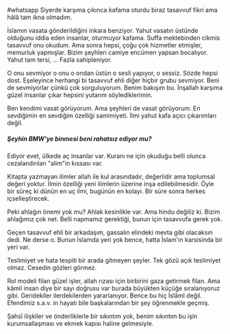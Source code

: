 #whatsapp 
Siyerde karşıma çıkınca kafama oturdu biraz tasavvuf fikri ama hâlâ tam ikna olmadım.

İslamın vasata gönderildiğini inkara benziyor.  Yahut vasatın üstünde olduğunu iddia eden insanlar, oturmuyor kafama. Suffa mektebinden cikmis tasavvuf onu okudum. Ama sonra hepsi, çoğu çok hizmetler etmişler, memurluk yapmışlar. Bizim şeyhleri camiye encümen yapsan bocalıyor. Yahut tam tersi, ... Fazla sahipleniyor. 

O onu sevmiyor o onu o ondan üstün o sesli yapıyor, o sessiz. Sözde hepsi dost. Eşeleyince herhangi bi tasavvuf ehli diğer hiçbir grubu sevmiyor. Beni de sevmiyorlar çünkü çok sorguluyorum. Benim bakışım bu. İnşallah karşıma güzel insanlar çıkar hepsini yutarım söylediklerimin.

Ben kendimi vasat görüyorum. Ama şeyhleri de vasat görüyorum. En sevdiğimin en sevdiğim özelliği samimiyeti. İlmi yahut kafa açıcı çıkarımları değil.

##### Şeyhin BMW'ye binmesi beni rahatsız ediyor mu?
Ediyor evet, ülkede aç insanlar var.  Kuranı ne için okuduğu belli olunca cezalandırılan "alim"in kıssası var.

Kitapta yazmayan ilimler allah ile kul arasındadır, değerlidir ama toplumsal değeri yoktur. İlmin özelliği yeni ilimlerin üzerine inşa edilebilmesidir. Öyle bir süreç ki dünün en uç ilmi, bugünün en kolayı. Bir süre sonra herkes içselleştirecek. 

Peki ahlağın önemi yok mu? Ahlak kesinlikle var. Ama hindu değiliz ki. Bizim ahlağımız çok net. Belli napmamız gerektiği, bunun için tasavvufa gerek yok.

Geçen tasavvuf ehli bir arkadaşım, gassalın elindeki mevta gibi olacaksın dedi. Ne derse o.  Bunun İslamda yeri yok bence, hatta İslam'ın karsisinda bir yeri var. 

Teslimiyet ve hata tespiti bir arada gitmeyen şeyler. Tek gözü açık teslimiyet olmaz. Cesedin gözleri görmez.

Rol modeli filan güzel işler, allah rızası için birbirini gaza getirmek filan. Ama kâmil insan diye bir sayı doğrusu var burada büyükten küçüğe sıralanıyoruz gibi. Geridekiler ilerdekilerden yararlanıyor. Bence bu hiç İslâmî değil. Efendimiz s.a.v. in hayatı bile başkalarından bir şey öğrenmekle geçmiş. 

Şahsî ilişkiler ve önderliklerle bir sıkıntım yok, benim sıkıntım bu işin kurumsallaşması ve ekmek kapısı haline gelmesiyle.